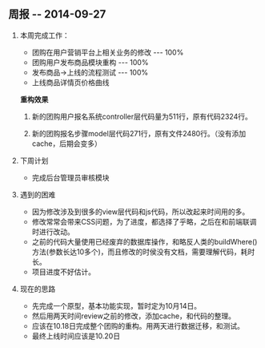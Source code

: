 周报 -- 2014-09-27
---

1. 本周完成工作：

    + 团购在用户营销平台上相关业务的修改 --- 100%
    + 团购用户发布商品模块重构 --- 100%
    + 发布商品->上线的流程测试 --- 100%
    + 上线商品详情页价格曲线

    **重构效果**

    1. 新的团购用户报名系统controller层代码量为511行，原有代码2324行。

    2. 新的团购报名步骤model层代码271行，原有文件2480行。（没有添加cache，后期会变多）

2. 下周计划

    + 完成后台管理员审核模块

3. 遇到的困难

    + 因为修改涉及到很多的view层代码和js代码，所以改起来时间用的多。
    + 修改常常会带来CSS问题，为了进度，都选择了乎略，之后在和前端联调时进行改动。
    + 之前的代码大量使用已经废弃的数据库操作，和略反人类的buildWhere()方法(参数长达10多个)，而且修改的时侯没有文档，需要理解代码，耗时长。
    + 项目进度不好估计。

4. 现在的思路

    + 先完成一个原型，基本功能实现，暂时定为10月14日。
    + 然后用两天时间review之前的修改，添加cache，和代码的整理。
    + 应该在10.18日完成整个团购的重构。用两天进行数据迁移，和测试。
    + 最终上线时间应该是10.20日
